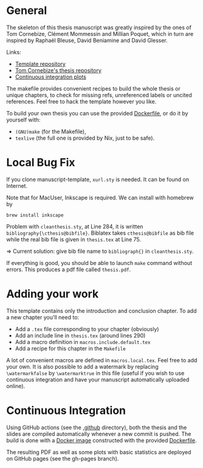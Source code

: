 # General

The skeleton of this thesis manuscript was greatly inspired by the ones of Tom Cornebize, Clément Mommessin and Millian Poquet, which in turn are inspired by Raphaël Bleuse, David Beniamine and David Glesser.

Links:
- [Template repository](https://github.com/Ezibenroc/thesis-template)
- [Tom Cornebize's thesis repository](https://github.com/Ezibenroc/thesis)
- [Continuous integration plots](https://cornebize.net/thesis/)

The makefile provides convenient recipes to build the whole thesis or unique chapters, to check for missing refs, unreferenced labels or uncited references.
Feel free to hack the template however you like.

To build your own thesis you can use the provided [Dockerfile](Dockerfile), or do it by yourself with:
  - `(GNU)make` (for the Makefile),
  - `texlive` (the full one is provided by Nix, just to be safe).

# Local Bug Fix

If you clone manuscript-template, `xurl.sty` is needed. It can be found on Internet.

Note that for MacUser, Inkscape is required. We can install with homebrew by

```
brew install inkscape
```

Problem with `cleanthesis.sty`, at Line 284, it is written `bibliography{\cthesis@bibfile}`. Biblatex takes `cthesis@bibfile` as bib file while the real bib file is given in `thesis.tex` at Line 75.

=> Current solution: give bib file name to `bibliograph{}` in `cleanthesis.sty`.

If everything is good, you should be able to launch `make` command without errors. This produces a pdf file called `thesis.pdf`.

# Adding your work

This template contains only the introduction and conclusion chapter.
To add a new chapter you'll need to:
- Add a `.tex` file corresponding to your chapter (obviously)
- Add an include line in `thesis.tex` (around lines 290)
- Add a macro definition in `macros.include.default.tex`
- Add a recipe for this chapter in the `Makefile`

A lot of convenient macros are defined in `macros.local.tex`. Feel free to add your own.  It is also possible to add a
watermark by replacing `\watermarkfalse` by `\watermarktrue` in this file (useful if you wish to use continuous
integration and have your manuscript automatically uploaded online).


# Continuous Integration

Using GitHub actions (see the [.github](.github) directory), both the thesis and the slides are compiled automatically
whenever a new commit is pushed. The build is done with a [Docker image](https://hub.docker.com/r/ezibenroc/orgmode_latex)
constructed with the provided [Dockerfile](Dockerfile).

The resulting PDF as well as some plots with basic statistics are deployed on GitHub pages (see the gh-pages branch).
